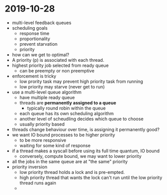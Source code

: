 # 2019-10-28

* multi-level feedback queues
* scheduling goals
  * response time
  * proportionality
  * prevent starvation
  * priority
* how can we get to optimal?
* A priority \(p\) is associated with each thread.
* highest priority job selected from ready queue
  * can be preempty or non preemptive
* enforcement is tricky
  * low prority task may prevent high priority task from running
  * low priority may starve (never get to run)
* use a multi-level queue algorithm
  * have multiple ready queue
  * threads are **permanently assigned to a queue**
    * typically round robin within the queue
  * each queue has its own scheduling algorithm
  * another level of scheudling decides which queue to choose
  * usually priority based
* threads change behaviour over time, is assigning it permanently good?
* we want IO bound processes to be higher priority 
  * to be more responsive
  * waiting for some kind of response
* if a thread makes a syscall before using its full time quantum, IO bound
  * conversely, compute bound, we may want to lower priority
* all the jobs in the same queue are at "the same" priority
* priority inversion
  * low priority thread holds a lock and is pre-empted.
  * high priority thread that wants the lock can't run until the low priority thread runs again
  * 